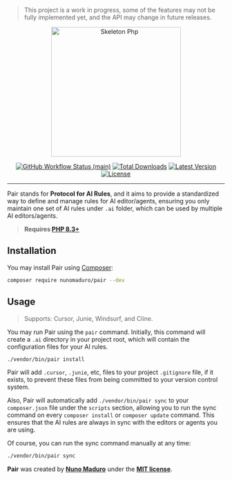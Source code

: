 > This project is a work in progress, some of the features may not be fully implemented yet, and the API may change in future releases.

<p align="center">
    <img src="https://raw.githubusercontent.com/nunomaduro/pair/main/docs/example.png" height="300" alt="Skeleton Php">
    <p align="center">
        <a href="https://github.com/nunomaduro/pair/actions"><img alt="GitHub Workflow Status (main)" src="https://github.com/nunomaduro/pair/actions/workflows/tests.yml/badge.svg"></a>
        <a href="https://packagist.org/packages/nunomaduro/pair"><img alt="Total Downloads" src="https://img.shields.io/packagist/dt/nunomaduro/pair"></a>
        <a href="https://packagist.org/packages/nunomaduro/pair"><img alt="Latest Version" src="https://img.shields.io/packagist/v/nunomaduro/pair"></a>
        <a href="https://packagist.org/packages/nunomaduro/pair"><img alt="License" src="https://img.shields.io/packagist/l/nunomaduro/pair"></a>
    </p>
</p>

------
Pair stands for **Protocol for AI Rules**, and it aims to provide a standardized way to define and manage rules for AI editor/agents, ensuring you only maintain one set of AI rules under `.ai` folder, which can be used by multiple AI editors/agents.

> **Requires [PHP 8.3+](https://php.net/releases/)**

## Installation

You may install Pair using [Composer](https://getcomposer.org):

```bash
composer require nunomaduro/pair --dev
```

## Usage

> Supports: Cursor, Junie, Windsurf, and Cline.

You may run Pair using the `pair` command. Initially, this command will create a `.ai` directory in your project root, which will contain the configuration files for your AI rules.

```bash
./vendor/bin/pair install
```

Pair will add `.cursor`, `.junie`, etc, files to your project `.gitignore` file, if it exists, to prevent these files from being committed to your version control system.

Also, Pair will automatically add `./vendor/bin/pair sync` to your `composer.json` file under the `scripts` section, allowing you to run the sync command on every `composer install` or `composer update` command. This ensures that the AI rules are always in sync with the editors or agents you are using.

Of course, you can run the sync command manually at any time:

```bash
./vendor/bin/pair sync
```

**Pair** was created by **[Nuno Maduro](https://x.com/enunomaduro)** under the **[MIT license](https://opensource.org/licenses/MIT)**.
